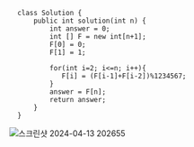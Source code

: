 
      class Solution {
          public int solution(int n) {
              int answer = 0;
              int [] F = new int[n+1];
              F[0] = 0;
              F[1] = 1;
          
              for(int i=2; i<=n; i++){
                 F[i] = (F[i-1]+F[i-2])%1234567;
              }
              answer = F[n];
              return answer;
          }
      }
  
  ![스크린샷 2024-04-13 202655](https://github.com/Ajaewoo/codingTest/assets/95599247/655a2c7a-23ed-46b3-a76c-d00a3f24895d)
